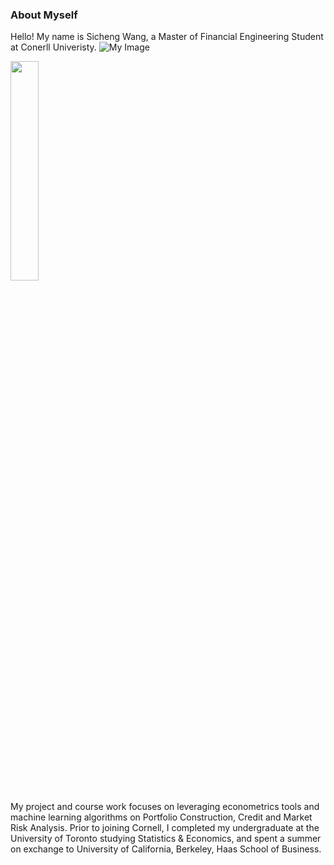 ### About Myself 

Hello! My name is Sicheng Wang, a Master of Financial Engineering Student at Conerll Univeristy. 
![My Image](https://github.com/wangsic4/Sicheng-personal-website/blob/main/brooklyn%20bridge.JPG)

<img src="https://github.com/wangsic4/Sicheng-personal-website/blob/main/brooklyn%20bridge.JPG" width=30% height=30%>

My project and course work focuses on leveraging econometrics tools and machine learning algorithms on Portfolio Construction, Credit and Market Risk Analysis. Prior to joining Cornell, I completed my undergraduate at the University of Toronto studying Statistics & Economics, and spent a summer on exchange to University of California, Berkeley, Haas School of Business.



